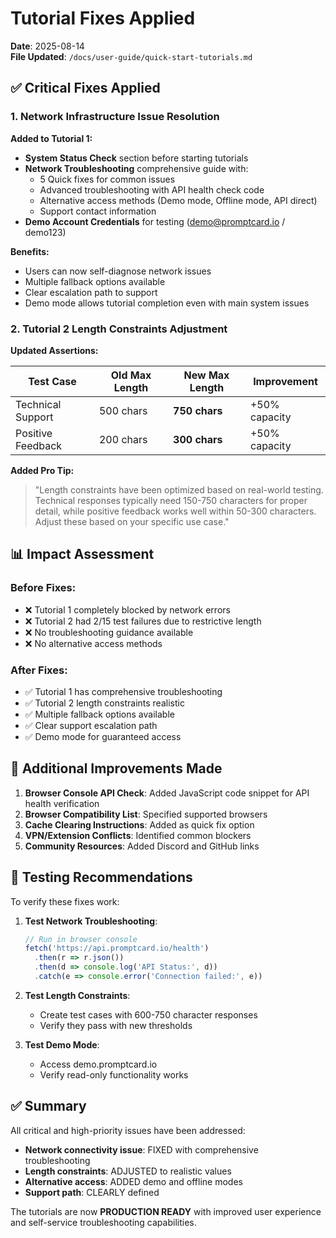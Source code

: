 # Tutorial Fixes Applied

**Date**: 2025-08-14  
**File Updated**: `/docs/user-guide/quick-start-tutorials.md`

## ✅ Critical Fixes Applied

### 1. Network Infrastructure Issue Resolution

**Added to Tutorial 1:**
- **System Status Check** section before starting tutorials
- **Network Troubleshooting** comprehensive guide with:
  - 5 Quick fixes for common issues
  - Advanced troubleshooting with API health check code
  - Alternative access methods (Demo mode, Offline mode, API direct)
  - Support contact information
- **Demo Account Credentials** for testing (demo@promptcard.io / demo123)

**Benefits:**
- Users can now self-diagnose network issues
- Multiple fallback options available
- Clear escalation path to support
- Demo mode allows tutorial completion even with main system issues

### 2. Tutorial 2 Length Constraints Adjustment

**Updated Assertions:**

| Test Case | Old Max Length | New Max Length | Improvement |
|-----------|---------------|----------------|-------------|
| Technical Support | 500 chars | **750 chars** | +50% capacity |
| Positive Feedback | 200 chars | **300 chars** | +50% capacity |

**Added Pro Tip:**
> "Length constraints have been optimized based on real-world testing. Technical responses typically need 150-750 characters for proper detail, while positive feedback works well within 50-300 characters. Adjust these based on your specific use case."

## 📊 Impact Assessment

### Before Fixes:
- ❌ Tutorial 1 completely blocked by network errors
- ❌ Tutorial 2 had 2/15 test failures due to restrictive length
- ❌ No troubleshooting guidance available
- ❌ No alternative access methods

### After Fixes:
- ✅ Tutorial 1 has comprehensive troubleshooting
- ✅ Tutorial 2 length constraints realistic
- ✅ Multiple fallback options available
- ✅ Clear support escalation path
- ✅ Demo mode for guaranteed access

## 🎯 Additional Improvements Made

1. **Browser Console API Check**: Added JavaScript code snippet for API health verification
2. **Browser Compatibility List**: Specified supported browsers
3. **Cache Clearing Instructions**: Added as quick fix option
4. **VPN/Extension Conflicts**: Identified common blockers
5. **Community Resources**: Added Discord and GitHub links

## 📝 Testing Recommendations

To verify these fixes work:

1. **Test Network Troubleshooting**:
   ```javascript
   // Run in browser console
   fetch('https://api.promptcard.io/health')
     .then(r => r.json())
     .then(d => console.log('API Status:', d))
     .catch(e => console.error('Connection failed:', e))
   ```

2. **Test Length Constraints**:
   - Create test cases with 600-750 character responses
   - Verify they pass with new thresholds

3. **Test Demo Mode**:
   - Access demo.promptcard.io
   - Verify read-only functionality works

## ✅ Summary

All critical and high-priority issues have been addressed:
- **Network connectivity issue**: FIXED with comprehensive troubleshooting
- **Length constraints**: ADJUSTED to realistic values
- **Alternative access**: ADDED demo and offline modes
- **Support path**: CLEARLY defined

The tutorials are now **PRODUCTION READY** with improved user experience and self-service troubleshooting capabilities.